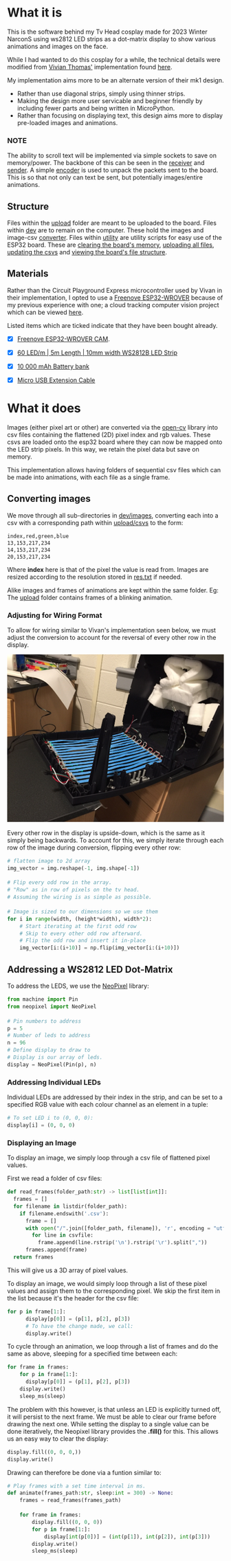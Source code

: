 # What it is
This is the software behind my Tv Head cosplay made for 2023 Winter NarconS using ws2812 LED strips as a dot-matrix display to show various animations and images on the face.

While I had wanted to do this cosplay for a while, the technical details were modified from [Vivian Thomas'](https://rose.systems) implementation found [here](https://rose.systems/tv_head/).

My implementation aims more to be an alternate version of their mk1 design. 
- Rather than use diagonal strips, simply using thinner strips.
- Making the design more user servicable and beginner friendly by including fewer parts and being written in MicroPython.
- Rather than focusing on displaying text, this design aims more to display pre-loaded images and animations. 

### NOTE
The ability to scroll text will be implemented via simple sockets to save on memory/power. The backbone of this can be seen in the [receiver](dev/receiver.py) and [sender](upload/receiver.py). 
A simple [encoder](uploads/encoder.py) is used to unpack the packets sent to the board. This is so that not only can text be sent, but potentially images/entire animations.


## Structure
Files within the [upload](/upload/) folder are meant to be uploaded to the board.
Files within [dev](/dev/) are to remain on the computer. These hold the images and image-csv [converter](/dev/image_converter.py).
Files within [utility](/utility/) are utility scripts for easy use of the ESP32 board. These are [clearing the board's memory](/utility/clear_all.py), [uploading all files](/utility/update_all.py), [updating the csvs](/utility/update_csvs.py) and [viewing the board's file structure](/utility/view_files.py).


## Materials
Rather than the Circuit Playground Express microcontroller used by Vivan in their implementation, I opted to use a [Freenove ESP32-WROVER](https://www.amazon.se/-/en/Freenove-ESP32-WROVER-Compatible-Wireless-Detailed/dp/B09BC5CNHM/ref=sr_1_25?crid=2F3ZES5T9PUGN&keywords=esp32&qid=1675219924&sprefix=esp32%2Caps%2C376&sr=8-25) because of my previous experience with one; a cloud tracking computer vision project which can be viewed [here](https://github.com/sudoDeVinci/Colour-Based-Cloud-Detection).

Listed items which are ticked indicate that they have been bought already.

- [x] [Freenove ESP32-WROVER CAM](https://www.amazon.se/-/en/Freenove-ESP32-WROVER-Compatible-Wireless-Detailed/dp/B09BC5CNHM/ref=sr_1_25?crid=2F3ZES5T9PUGN&keywords=esp32&qid=1675219924&sprefix=esp32%2Caps%2C376&sr=8-25).
- [x] [60 LED/m | 5m Length | 10mm width WS2812B LED Strip](https://www.amazon.se/-/en/dp/B08L8X7Z4P?psc=1&ref=ppx_yo2ov_dt_b_product_details)
- [x] [10 000 mAh Battery bank](https://www.amazon.se/-/en/Varta-5797610111-Power-Bank-Silver/dp/B08G91WFQR/ref=sr_1_10?crid=3BJ4IKJVQS9UX&keywords=powerbank&qid=1675220403&sprefix=power%2Bban%2Caps%2C373&sr=8-10&th=1)
- [x] [Micro USB Extension Cable](https://www.amazon.se/-/en/gp/product/B012S0ZQNU/ref=ox_sc_act_title_1?smid=ANU9KP01APNAG&psc=1)


# What it does
Images (either pixel art or other) are converted via the [open-cv](https://docs.opencv.org/4.x/d6/d00/tutorial_py_root.html) library into csv files containing the flattened (2D) pixel index and rgb values. These csvs are loaded onto the esp32 board where they can now be mapped onto the LED strip pixels. In this way, we retain the pixel data but save on memory.

This implementation allows having folders of sequential csv files which can be made into animations, with each file as a single frame.


## Converting images
We move through all sub-directories in [dev/images](/dev/images), converting each into a csv with a corresponding path within [upload/csvs](/upload/csvs) to the form:
```csv
index,red,green,blue
13,153,217,234
14,153,217,234
20,153,217,234
```
Where **index** here is that of the pixel the value is read from. Images are resized according to the resolution stored in [res.txt](/upload/res.txt) if needed.

Alike images and frames of animations are kept within the same folder. Eg: The [upload](upload/csvs/blink) folder contains frames of a blinking animation.

### Adjusting for Wiring Format
To allow for wiring similar to Vivan's implementation seen below, we must adjust the conversion to account for the reversal of every other row in the display.

![wiring](media/vivian-back-panel.jpg)

Every other row in the display is upside-down, which is the same as it simply being backwards. To account for this, we simply iterate through each row of the image during conversion, flipping every other row:
```python
# flatten image to 2d array
img_vector = img.reshape(-1, img.shape[-1])

# Flip every odd row in the array.
# "Row" as in row of pixels on the tv head.
# Assuming the wiring is as simple as possible.

# Image is sized to our dimensions so we use them
for i in range(width, (height*width), width*2):
    # Start iterating at the first odd row
    # Skip to every other odd row afterward.
    # Flip the odd row and insert it in-place
    img_vector[i:(i+10)] = np.flip(img_vector[i:(i+10)])
```



## Addressing a WS2812 LED Dot-Matrix
To address the LEDS, we use the [NeoPixel](https://docs.micropython.org/en/latest/esp8266/tutorial/neopixel.html) library:

```python
from machine import Pin
from neopixel import NeoPixel

# Pin numbers to address
p = 5
# Number of leds to address
n = 96
# Define display to draw to
# Display is our array of leds.
display = NeoPixel(Pin(p), n)
```

### Addressing Individual LEDs
Individual LEDs are addressed by their index in the strip, and can be set to a specified RGB value with each colour channel as an element in a tuple:

```python
# To set LED i to (0, 0, 0):
display[i] = (0, 0, 0)  
```


### Displaying an Image
To display an image, we simply loop through a csv file of flattened pixel values.

First we read a folder of csv files:

```python
def read_frames(folder_path:str) -> list[list[int]]:
  frames = []
  for filename in listdir(folder_path):
    if filename.endswith('.csv'):
      frame = []
      with open("/".join([folder_path, filename]), 'r', encoding = "utf-8") as csvfile:
        for line in csvfile:
          frame.append(line.rstrip('\n').rstrip('\r').split(","))
      frames.append(frame)
  return frames
```
This will give us a 3D array of pixel values. 


To display an image, we would simply loop through a list of these pixel values and assign them to the corresponding pixel.
We skip the first item in the list because it's the header for the csv file:

```python
for p in frame[1:]:
      display[p[0]] = (p[1], p[2], p[3])
      # To have the change made, we call:
      display.write()
```

To cycle through an animation, we loop through a list of frames and do the same as above, sleeping for a specified time between each:

```python
for frame in frames:
    for p in frame[1:]:
      display[p[0]] = (p[1], p[2], p[3])
    display.write()
    sleep_ms(sleep)
```

The problem with this however, is that unless an LED is explicitly turned off, it will persist to the next frame. We must be able to  clear our frame before drawing the next one.
While setting the display to a single value can be done iteratively, the Neopixel library provides the **.fill()** for this. This allows us an easy way to clear the display:

```python
display.fill((0, 0, 0,))
display.write()
```
Drawing can therefore be done via a funtion similar to:
```python
# Play frames with a set time interval in ms.
def animate(frames_path:str, sleep:int = 300) -> None:
    frames = read_frames(frames_path)

    for frame in frames:
        display.fill((0, 0, 0))
        for p in frame[1:]:
            display[int(p[0])] = (int(p[1]), int(p[2]), int(p[3]))
        display.write()
        sleep_ms(sleep)
```

